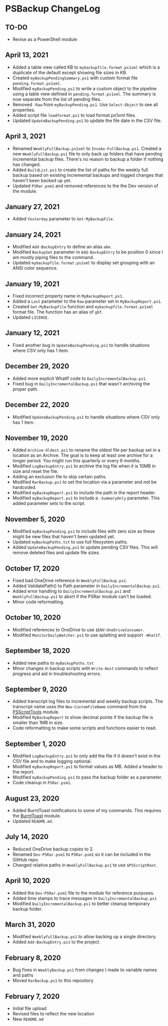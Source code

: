 # PSBackup ChangeLog

## TO-DO

+ Revise as a PowerShell module

## April 13, 2021

+ Added a table view called KB to `mybackupfile.format.ps1xml` which is a duplicate of the default except showing file sizes in KB.
+ Created `myBackupPendingSummary.ps1` with custom format file `pending.format.ps1xml`.
+ Modified `myBackupPending.ps1` to write a custom object to the pipeline using a table view defined in `pending.format.ps1xml`. The summary is now separate from the list of pending files.
+ Removed `-Raw` from `myBackupPending.ps1`. Use `Select-Object` to see all properties.
+ Added script file `loadformat.ps1` to load format.ps1xml files.
+ Updated `UpdateBackupPending.ps1` to update the file date in the CSV file.

## April 3, 2021

+ Renamed `WeeklyFullBackup.ps1xml` to `Invoke-FullBackup.ps1`. Created a new `WeeklyFullBackup.ps1` file to only back up folders that have pending incremental backup files. There's no reason to backup a folder if nothing has changed.
+ Added `BuildList.ps1` to create the list of paths for the weekly full backup based on existing incremental backups and logged changes that haven't been backed up yet.
+ Updated `PSRar.psm1` and removed references to the the Dev version of the module.

## January 27, 2021

+ Added `Yesterday` parameter to `Get-MyBackupFile`.

## January 24, 2021

+ Modified `Add-BackupEntry` to define an alias `abe`.
+ Modified `BackupSet` parameter in `Add-BackupEntry` to be position 0 since I am mostly piping files to the command.
+ Updated `mybackupfile.format.ps1xml` to display set grouping with an ANSI color sequence.

## January 19, 2021

+ Fixed incorrect property name in `MyBackupReport.ps1`.
+ Added a `Last` parameter to the `Raw` parameter set in `MyBackupReport.ps1`.
+ Created `Get-MyBackupFile` function and `mybackupfile.format.ps1xml` format file. The function has an alias of `gbf`.
+ Updated `LICENSE`.

## January 12, 2021

+ Fixed another bug in `UpdateBackupPending.ps1` to handle situations where CSV only has 1 item.

## December 29, 2020

+ Added more explicit WhatIf code to `DailyIncrementalBackup.ps1`.
+ Fixed bug in `DailyIncrementalBackup.ps1` that wasn't archiving the proper path.

## December 22, 2020

+ Modified `UpdateBackupPending.ps1` to handle situations where CSV only has 1 item.

## November 19, 2020

+ Added `Archive-Oldest.ps1` to rename the oldest file per backup set in a location as an Archive. The goal is to keep at least one archive for a longer period. You might run this quarterly or every 6 months.
+ Modified `LogBackupEntry.ps1` to archive the log file when it is 10MB in size and reset the file.
+ Adding an exclusion file to skip certain paths.
+ Modified `RarBackup.ps1` to set the location via a parameter and not be hardcoded.
+ Modified `myBackupReport.ps1` to include the path in the report header.
+ Modified `myBackupReport.ps1` to include a `-SummaryOnly` parameter. This added parameter sets to the script.

## November 5, 2020

+ Modified `myBackupPending.ps1` to include files with zero size as these might be new files that haven't been updated yet.
+ Updated `myBackupPaths.txt` to use full filesystem paths.
+ Added `UpdateBackupPending.ps1` to update pending CSV files. This will remove deleted files and update file sizes.

## October 17, 2020

+ Fixed bad OneDrive reference in `WeeklyFullBackup.ps1`.
+ Added ValidatePath() to Path parameter in `DailyIncrementalBackup.ps1`.
+ Added error handling to `DailyIncrementalBackup.ps1` and `WeeklyFullBackup.ps1` to abort if the PSRar module can't be loaded.
+ Minor code reformatting.

## October 10, 2020

+ Modified references to OneDrive to use `$ENV:OneDriveConsumer`.
+ Modified `MonitorDailyWatcher.ps1` to use splatting and support `-WhatIf`.

## September 18, 2020

+ Added new paths to `myBackupPaths.txt`
+ Minor changes in backup scripts with `Write-Host` commands to reflect progress and aid in troubleshooting errors.

## September 9, 2020

+ Added transcript log files to incremental and weekly backup scripts. The transcript name uses the `New-CustomFileName` command from the [PSScriptTools](https://github.com/jdhitsolutions/PSScriptTools) module.
+ Modified `MyBackupReport` to show decimal points if the backup file is smaller than 1MB in size.
+ Code reformatting to make some scripts and functions easier to read.

## September 1, 2020

+ Modified `LogBackupEntry.ps1` to only add the file if it doesn't exist in the CSV file and to make logging optional.
+ Modified `myBackupReport.ps1` to format values as MB. Added a header to the report.
+ Modified `myBackupPending.ps1` to pass the backup folder as a parameter.
+ Code cleanup in `PSRar.psm1`.

## August 23, 2020

+ Added BurntToast notifications to some of my commands. This requires the [BurntToast](https://github.com/Windos/BurntToast) module.
+ Updated `README.md`.

## July 14, 2020

+ Reduced OneDrive backup copies to 2.
+ Renamed `Dev-PSRar.psm1` to `PSRar.psm1` so it can be included in the GitHub repo.
+ Changed relative paths in `WeeklyFullBackup.ps1` to use `$PSScriptRoot`.

## April 10, 2020

+ Added the `Dev-PSRar.psm1` file to the module for reference purposes.
+ Added time stamps to trace messages in `DailyIncrementalBackup.ps1`
+ Modified `DailyIncrementalBackup.ps1` to better cleanup temporary backup folder.

## March 31, 2020

+ Modified `WeeklyFullBackup.ps1` to allow backing up a single directory.
+ Added `Add-BackupEntry.ps1` to the project.

## February 8, 2020

+ Bug fixes in `WeeklyBackup.ps1` from changes I made to variable names and paths
+ Moved `RarBackup.ps1` to this repository

## February 7, 2020

+ Initial file upload
+ Revised files to reflect the new location
+ New `README.md`
